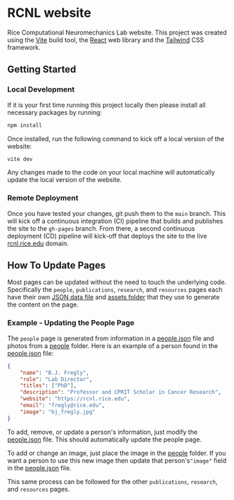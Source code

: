 # RCNL website

Rice Computational Neuromechanics Lab website. This project was created using the [Vite](https://vite.dev/) build tool, the [React](https://react.dev/) web library and the [Tailwind](https://tailwindcss.com/) CSS framework.

## Getting Started

### Local Development

If it is your first time running this project locally then please install all necessary packages by running:

```bash
npm install
```

Once installed, run the following command to kick off a local version of the website:

```bash
vite dev
```

Any changes made to the code on your local machine will automatically update the local version of the website.

### Remote Deployment

Once you have tested your changes, git push them to the `main` branch. This will kick off a continuous integration (CI) pipeline that builds and publishes the site to the `gh-pages` branch. From there, a second continuous deployment (CD) pipeline will kick-off that deploys the site to the live [rcnl.rice.edu](rcnl.rice.edu) domain.

## How To Update Pages

Most pages can be updated without the need to touch the underlying code. Specifically the `people`, `publications`, `research`, and `resources` pages each have their own [JSON data file](src/data/) and [assets folder](public/assets/) that they use to generate the content on the page.

### Example - Updating the People Page 

The `people` page is generated from information in a [people.json](src/data/people.json) file and photos from a [people](public/assets/people) folder. Here is an example of a person found in the [people.json](src/data/people.json) file:

```json
{
    "name": "B.J. Fregly",
    "role": "Lab Director",
    "titles": ["PhD"],
    "description": "Professor and CPRIT Scholar in Cancer Research",
    "website": "https://rcnl.rice.edu",
    "email": "fregly@rice.edu",
    "image": "bj_fregly.jpg"
}
```

To add, remove, or update a person's information, just modify the [people.json](src/data/people.json) file. This should automatically update the people page.

To add or change an image, just place the image in the [people](public/assets/people/) folder. If you want a person to use this new image then update that person's`"image"` field in the [people.json](src/data/people.json) file.

This same process can be followed for the other `publications`, `research`, and `resources` pages. 
